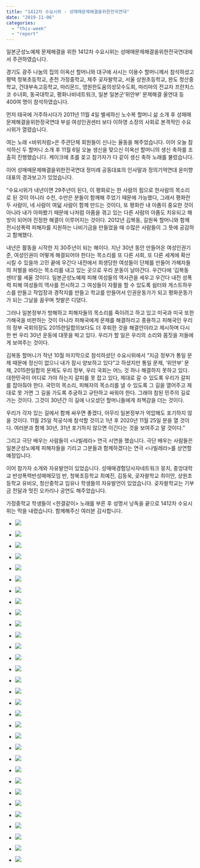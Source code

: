 ```yaml
---
title: "1412차 수요시위 - 성매매문제해결을위한전국연대"
date: "2019-11-06"
categories: 
  - "this-week"
  - "report"
---
```


일본군성노예제 문제해결을 위한 1412차 수요시위는 성매매문제해결을위한전국연대에서 주관하였습니다.

경기도 광주 나눔의 집의 이옥선 할머니와 대구에 사시는 이용수 할머니께서 참석하셨고 평택 청북초등학교, 춘천 가정중학교, 제주 곶자왈학교, 서울 상원초등학교, 완도 청산중학교, 건대부속고등학교, 마리몬드, 영원한도움의성모수도회, 마리마의 전교자 프란치스코 수녀회, 동국대학교, 평화나비네트워크, 일본 일본군‘위안부’ 문제해결 올연대 등 400여 명이 참석하였습니다.

먼저 태국에 거주하시다가 2011년 11월 4일 별세하신 노수복 할머니 삶 소개 후 성매매문제해결을위한정국연대 부설 여성인권센터 보다 이하영 소장의 사회로 본격적인 수요시위가 열렸습니다.

여는 노래 <바위처럼>은 주관단체 회원들이 신나는 율동을 해주었습니다. 이어 오늘 참석하신 두 할머니 소개 후 11월 6일 오늘 생신을 맞으신 이옥선 할머니의 생신 축하를 조촐히 진행했습니다. 케이크에 초를 꽂고 참가자가 다 같이 생신 축하 노래를 불렀습니다.

이어 성매매문제해결을위한전국연대 정미례 공동대표의 인사말과 정의기억연대 윤미향 대표의 경과보고가 있었습니다.

“수요시위가 내년이면 29주년이 된다, 이 평화로는 한 사람의 힘으로 한사람의 목소리로 된 것이 아니라 수천, 수만은 분들이 함께해 주었기 때문에 가능했다, 그래서 평화란 두 사람이, 네 사람이 여덟 사람이 함께 만드는 것이다, 또 평화란 내 아픔이 중요한 것이 아니라 내가 아파봤기 때문에 나처럼 아픔을 겪고 있는 다른 사람의 아픔도 치유되고 해방이 되어야 진정한 해결이 이루어지는 것이다. 2012년 김복동, 길원옥 할머니와 함께 전시성폭력 피해자를 지원하는 나비기금을 만들었을 때 수많은 사람들이 그 뜻에 공감하고 함께했다.

내년은 활동을 시작한 지 30주년이 되는 해이다. 지난 30년 동안 만들어온 여성인권기준, 여성인권이 어떻게 해결되어야 한다는 목소리를 또 다른 사회, 또 다른 세계에 확산시킬 수 있을까 고민 끝에 우간다 내전에서 희생당한 여성들이 단체를 만들어 가해자들의 처벌을 바라는 목소리를 내고 있는 곳으로 우리 운동이 날아간다. 우간다에 ‘김복동 센터’를 세울 것이다. 일본군성노예제 피해 여성들의 역사관을 세우고 우간다 내전 성폭력 피해 여성들의 역사를 전시하고 그 여성들이 자활을 할 수 있도록 쉼터와 게스트하우스를 만들고 작업장과 경작지를 만들고 학교를 만들어서 인권운동가가 되고 평화운동가가 되는 그날을 꿈꾸며 첫발은 디뎠다.

그러나 일본정부가 방해하고 피해자들의 목소리를 죽이려고 하고 있고 미국과 미국 또한 가해국을 비판하는 것이 아니라 피해국에게 문제를 해결하라고 종용하고 피해국인 우리의 정부 국회의장도 2015한일합의보다도 더 후퇴한 것을 해결안이라고 제시하며 다시 한 번 우리 30년 운동에 대못을 박고 있다. 우리가 할 일은 우리의 소리와 몸짓을 저들에게 보여주는 것이다.

김복동 할머니가 작년 10월 마지막으로 참석하셨던 수요시위에서 “지금 정부가 통일 문제 때문에 정신이 없으니 내가 잠시 양보하고 있다”고 하셨지만 통일 문제, ‘위안부’ 문제, 2015한일합의 문제도 우리 정부, 우리 국회는 어느 것 하나 해결하지 못하고 있다. 대한민국이 어디로 가야 하는지 갈피를 못 잡고 있다, 제대로 갈 수 있도록 우리가 갈피를 잡아줘야 한다. 국민의 목소리, 피해자의 목소리를 낼 수 있도록 그 길을 열어주고 제대로 못 가면 그 길을 가도록 추궁하고 규탄하고 싸워야 한다. 그래야 참된 민주의 길로 가는 것이다. 그것이 30년간 이 길에 나오셨던 할머니들에게 죄책감을 더는 것이다.

우리가 각자 있는 길에서 함께 싸우면 좋겠다, 아무리 일본정부가 억압해도 포기하지 않을 것이다. 11월 25일 착공식에 참석할 것이고 1년 후 2020년 11월 25일 문을 열 것이다. 여러분과 함께 30년, 31년 포기하지 않으면 이긴다는 것을 보여주고 말 것이다.”

그리고 극단 배우는 사람들이 <나빌레라> 연극 시연을 했습니다. 극단 배우는 사람들은 일본군성노예제 피해자들을 기리고 그분들과 함께하겠다는 연극 <나빌레라>를 상연할 예정입니다.

이어 참가자 소개와 자유발언이 있었습니다. 성매매경험당사자네트워크 뭉치, 중앙대학교 반성폭력반성매매모임 반, 청북초등학교 최예진, 김동욱, 곶자왈학교 최이안, 상원초등학교 유비오, 청산중학교 임유나 학생들의 자유발언이 있었습니다. 곶자왈학교는 기부금 전달과 멋진 오카리나 공연도 해주었습니다.

가정중학교 학생들이 <한결같이> 노래를 부른 후 성명서 낭독을 끝으로 1412차 수요시위는 막을 내렸습니다. 함께해주신 여러분 감사합니다.

- ![](https://womenandwar.net/kr/wp-content/uploads/2019/11/크기변환IMGP1797.jpg)
    
- ![](https://womenandwar.net/kr/wp-content/uploads/2019/11/크기변환IMGP1804.jpg)
    
- ![](https://womenandwar.net/kr/wp-content/uploads/2019/11/크기변환IMGP1810.jpg)
    
- ![](https://womenandwar.net/kr/wp-content/uploads/2019/11/크기변환IMGP1818.jpg)
    
- ![](https://womenandwar.net/kr/wp-content/uploads/2019/11/크기변환IMGP1821.jpg)
    
- ![](https://womenandwar.net/kr/wp-content/uploads/2019/11/크기변환IMGP1849.jpg)
    
- ![](https://womenandwar.net/kr/wp-content/uploads/2019/11/크기변환IMGP1856.jpg)
    
- ![](https://womenandwar.net/kr/wp-content/uploads/2019/11/크기변환IMGP1858.jpg)
    
- ![](https://womenandwar.net/kr/wp-content/uploads/2019/11/크기변환IMGP1883.jpg)
    
- ![](https://womenandwar.net/kr/wp-content/uploads/2019/11/크기변환IMGP1896.jpg)
    
- ![](https://womenandwar.net/kr/wp-content/uploads/2019/11/크기변환IMGP1898.jpg)
    
- ![](https://womenandwar.net/kr/wp-content/uploads/2019/11/크기변환IMGP1904.jpg)
    
- ![](https://womenandwar.net/kr/wp-content/uploads/2019/11/크기변환IMGP1918.jpg)
    
- ![](https://womenandwar.net/kr/wp-content/uploads/2019/11/크기변환IMGP1924.jpg)
    
- ![](https://womenandwar.net/kr/wp-content/uploads/2019/11/크기변환IMGP1931.jpg)
    
- ![](https://womenandwar.net/kr/wp-content/uploads/2019/11/크기변환IMGP1955.jpg)
    
- ![](https://womenandwar.net/kr/wp-content/uploads/2019/11/크기변환IMGP1959.jpg)
    
- ![](https://womenandwar.net/kr/wp-content/uploads/2019/11/크기변환IMGP1965.jpg)
    
- ![](https://womenandwar.net/kr/wp-content/uploads/2019/11/크기변환IMGP1978.jpg)
    
- ![](https://womenandwar.net/kr/wp-content/uploads/2019/11/크기변환IMGP2001.jpg)
    
- ![](https://womenandwar.net/kr/wp-content/uploads/2019/11/크기변환IMGP2005.jpg)
    
- ![](https://womenandwar.net/kr/wp-content/uploads/2019/11/크기변환IMGP2011.jpg)
    
- ![](https://womenandwar.net/kr/wp-content/uploads/2019/11/크기변환IMGP2016.jpg)
    
- ![](https://womenandwar.net/kr/wp-content/uploads/2019/11/크기변환IMGP2020.jpg)
    
- ![](https://womenandwar.net/kr/wp-content/uploads/2019/11/크기변환IMGP2023.jpg)
    
- ![](https://womenandwar.net/kr/wp-content/uploads/2019/11/크기변환IMGP2028.jpg)
    
- ![](https://womenandwar.net/kr/wp-content/uploads/2019/11/크기변환IMGP2035.jpg)
    
- ![](https://womenandwar.net/kr/wp-content/uploads/2019/11/크기변환IMGP2042.jpg)
    
- ![](https://womenandwar.net/kr/wp-content/uploads/2019/11/크기변환IMGP2052.jpg)
    
- ![](https://womenandwar.net/kr/wp-content/uploads/2019/11/크기변환IMGP2066.jpg)
    
- ![](https://womenandwar.net/kr/wp-content/uploads/2019/11/크기변환S28BW-419110621020-724x1024.jpg)
